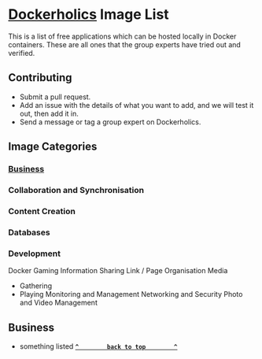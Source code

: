 # [Dockerholics](https://www.facebook.com/groups/205764024543769) Image List
This is a list of free applications which can be hosted locally  in Docker containers. These are all ones that the group experts have tried out and verified.

## Contributing
- Submit a pull request.
- Add an issue with the details of what you want to add, and we will test it out, then add it in.
- Send a message or tag a group expert on Dockerholics.

## Image Categories
### [Business](#Business)
### Collaboration and Synchronisation
### Content Creation
### Databases
### Development
Docker
Gaming
Information Sharing
Link / Page Organisation
Media
 - Gathering
 - Playing
Monitoring and Management
Networking and Security
Photo and Video Management

## Business
- something listed
**[`^        back to top        ^`](#)**



